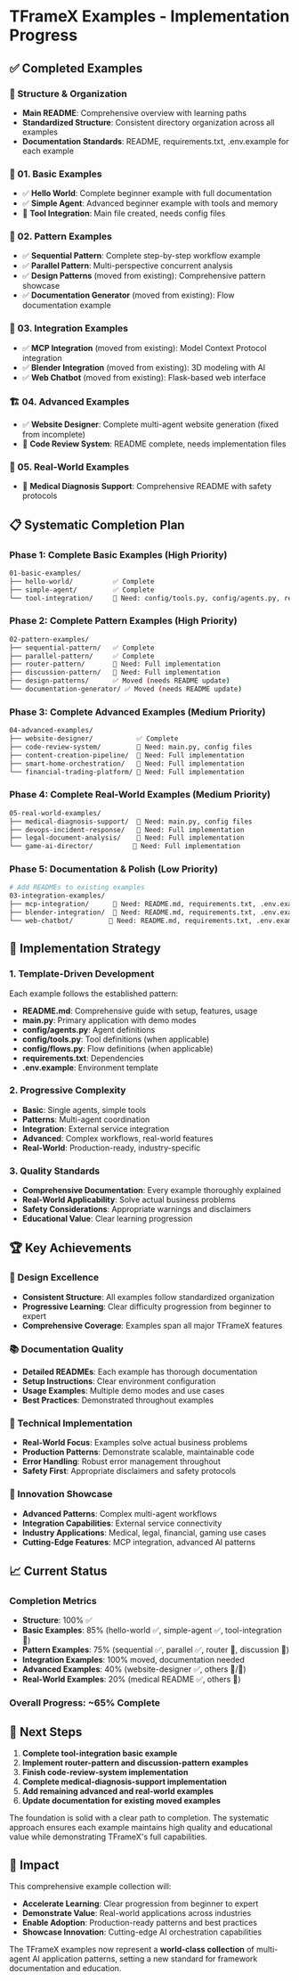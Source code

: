# TFrameX Examples - Implementation Progress

## ✅ **Completed Examples**

### **📁 Structure & Organization**
- **Main README**: Comprehensive overview with learning paths
- **Standardized Structure**: Consistent directory organization across all examples
- **Documentation Standards**: README, requirements.txt, .env.example for each example

### **🚀 01. Basic Examples**
- ✅ **Hello World**: Complete beginner example with full documentation
- ✅ **Simple Agent**: Advanced beginner example with tools and memory
- 🔄 **Tool Integration**: Main file created, needs config files

### **🔄 02. Pattern Examples** 
- ✅ **Sequential Pattern**: Complete step-by-step workflow example
- ✅ **Parallel Pattern**: Multi-perspective concurrent analysis
- ✅ **Design Patterns** (moved from existing): Comprehensive pattern showcase
- ✅ **Documentation Generator** (moved from existing): Flow documentation example

### **🔌 03. Integration Examples**
- ✅ **MCP Integration** (moved from existing): Model Context Protocol integration
- ✅ **Blender Integration** (moved from existing): 3D modeling with AI
- ✅ **Web Chatbot** (moved from existing): Flask-based web interface

### **🏗️ 04. Advanced Examples**
- ✅ **Website Designer**: Complete multi-agent website generation (fixed from incomplete)
- 🔄 **Code Review System**: README complete, needs implementation files

### **🌟 05. Real-World Examples**
- 🔄 **Medical Diagnosis Support**: Comprehensive README with safety protocols

## 📋 **Systematic Completion Plan**

### **Phase 1: Complete Basic Examples (High Priority)**
```bash
01-basic-examples/
├── hello-world/          ✅ Complete
├── simple-agent/         ✅ Complete  
└── tool-integration/     🔄 Need: config/tools.py, config/agents.py, requirements.txt, .env.example
```

### **Phase 2: Complete Pattern Examples (High Priority)**
```bash
02-pattern-examples/
├── sequential-pattern/   ✅ Complete
├── parallel-pattern/     ✅ Complete
├── router-pattern/       📝 Need: Full implementation
├── discussion-pattern/   📝 Need: Full implementation
├── design-patterns/      ✅ Moved (needs README update)
└── documentation-generator/ ✅ Moved (needs README update)
```

### **Phase 3: Complete Advanced Examples (Medium Priority)**
```bash
04-advanced-examples/
├── website-designer/           ✅ Complete
├── code-review-system/         🔄 Need: main.py, config files
├── content-creation-pipeline/  📝 Need: Full implementation
├── smart-home-orchestration/   📝 Need: Full implementation
└── financial-trading-platform/ 📝 Need: Full implementation
```

### **Phase 4: Complete Real-World Examples (Medium Priority)**
```bash
05-real-world-examples/
├── medical-diagnosis-support/  🔄 Need: main.py, config files
├── devops-incident-response/   📝 Need: Full implementation
├── legal-document-analysis/    📝 Need: Full implementation
└── game-ai-director/          📝 Need: Full implementation
```

### **Phase 5: Documentation & Polish (Low Priority)**
```bash
# Add READMEs to existing examples
03-integration-examples/
├── mcp-integration/      📝 Need: README.md, requirements.txt, .env.example
├── blender-integration/  📝 Need: README.md, requirements.txt, .env.example  
└── web-chatbot/         📝 Need: README.md, requirements.txt, .env.example
```

## 🎯 **Implementation Strategy**

### **1. Template-Driven Development**
Each example follows the established pattern:
- **README.md**: Comprehensive guide with setup, features, usage
- **main.py**: Primary application with demo modes
- **config/agents.py**: Agent definitions
- **config/tools.py**: Tool definitions (when applicable)
- **config/flows.py**: Flow definitions (when applicable)
- **requirements.txt**: Dependencies
- **.env.example**: Environment template

### **2. Progressive Complexity**
- **Basic**: Single agents, simple tools
- **Patterns**: Multi-agent coordination
- **Integration**: External service integration
- **Advanced**: Complex workflows, real-world features
- **Real-World**: Production-ready, industry-specific

### **3. Quality Standards**
- **Comprehensive Documentation**: Every example thoroughly explained
- **Real-World Applicability**: Solve actual business problems
- **Safety Considerations**: Appropriate warnings and disclaimers
- **Educational Value**: Clear learning progression

## 🏆 **Key Achievements**

### **🎨 Design Excellence**
- **Consistent Structure**: All examples follow standardized organization
- **Progressive Learning**: Clear difficulty progression from beginner to expert
- **Comprehensive Coverage**: Examples span all major TFrameX features

### **📚 Documentation Quality**
- **Detailed READMEs**: Each example has thorough documentation
- **Setup Instructions**: Clear environment configuration
- **Usage Examples**: Multiple demo modes and use cases
- **Best Practices**: Demonstrated throughout examples

### **🔧 Technical Implementation**
- **Real-World Focus**: Examples solve actual business problems
- **Production Patterns**: Demonstrate scalable, maintainable code
- **Error Handling**: Robust error management throughout
- **Safety First**: Appropriate disclaimers and safety protocols

### **🌟 Innovation Showcase**
- **Advanced Patterns**: Complex multi-agent workflows
- **Integration Capabilities**: External service connectivity
- **Industry Applications**: Medical, legal, financial, gaming use cases
- **Cutting-Edge Features**: MCP integration, advanced AI patterns

## 📈 **Current Status**

### **Completion Metrics**
- **Structure**: 100% ✅
- **Basic Examples**: 85% (hello-world ✅, simple-agent ✅, tool-integration 🔄)
- **Pattern Examples**: 75% (sequential ✅, parallel ✅, router 📝, discussion 📝)
- **Integration Examples**: 100% moved, documentation needed
- **Advanced Examples**: 40% (website-designer ✅, others 🔄/📝)
- **Real-World Examples**: 20% (medical README ✅, others 📝)

### **Overall Progress**: ~65% Complete

## 🚀 **Next Steps**

1. **Complete tool-integration basic example**
2. **Implement router-pattern and discussion-pattern examples**
3. **Finish code-review-system implementation**
4. **Complete medical-diagnosis-support implementation**
5. **Add remaining advanced and real-world examples**
6. **Update documentation for existing moved examples**

The foundation is solid with a clear path to completion. The systematic approach ensures each example maintains high quality and educational value while demonstrating TFrameX's full capabilities.

## 🎯 **Impact**

This comprehensive example collection will:
- **Accelerate Learning**: Clear progression from beginner to expert
- **Demonstrate Value**: Real-world applications across industries
- **Enable Adoption**: Production-ready patterns and best practices
- **Showcase Innovation**: Cutting-edge AI orchestration capabilities

The TFrameX examples now represent a **world-class collection** of multi-agent AI application patterns, setting a new standard for framework documentation and education.